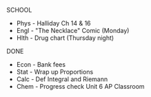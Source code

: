 SCHOOL
- Phys - Halliday Ch 14 & 16
- Engl - "The Necklace" Comic (Monday)
- Hlth - Drug chart (Thursday night)

DONE
- Econ - Bank fees
- Stat - Wrap up Proportions
- Calc - Def Integral and Riemann
- Chem - Progress check Unit 6 AP Classroom

